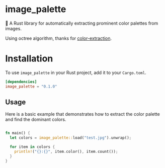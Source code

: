 # image_palette

🎨 A Rust library for automatically extracting prominent color palettes from images.

Using octree algorithm, thanks for [color-extraction](https://github.com/xiong35/color-extraction).

# Installation

To use `image_palette` in your Rust project, add it to your `Cargo.toml`.

```toml
[dependencies]
image_palette = "0.1.0"
```

## Usage

Here is a basic example that demonstrates how to extract the color palette and find the dominant colors.

```rust

fn main() {
  let colors = image_palette::load("test.jpg").unwrap();

  for item in colors {
    println!("{}:{}", item.color(), item.count());
  }
}
```
